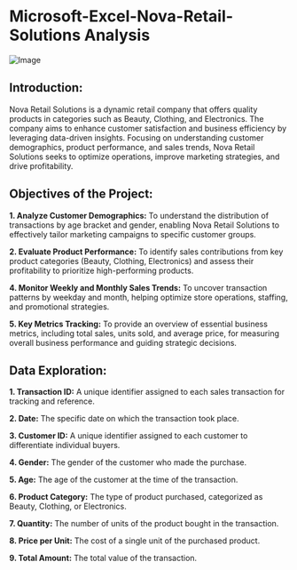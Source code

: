 # Microsoft-Excel-Nova-Retail-Solutions Analysis

![Image](https://github.com/user-attachments/assets/e519e819-7576-4270-b4f8-94cbe4ddc407)

## Introduction:

Nova Retail Solutions is a dynamic retail company that offers quality products in categories such as Beauty, Clothing, and Electronics. The company aims to enhance customer satisfaction and business efficiency by leveraging data-driven insights. Focusing on understanding customer demographics, product performance, and sales trends, Nova Retail Solutions seeks to optimize operations, improve marketing strategies, and drive profitability.


## Objectives of the Project:


**1.	Analyze Customer Demographics:** To understand the distribution of transactions by age bracket and gender, enabling Nova Retail Solutions to effectively tailor marketing campaigns to specific customer groups.


   
**2.	Evaluate Product Performance:** To identify sales contributions from key product categories (Beauty, Clothing, Electronics) and assess their profitability to prioritize high-performing products.
   
   
  
**4.	Monitor Weekly and Monthly Sales Trends:** To uncover transaction patterns by weekday and  month, helping optimize store operations, staffing, and promotional strategies.


	
**5.	Key Metrics Tracking:** To provide an overview of essential business metrics, including total sales, units sold, and average price, for measuring overall business performance and guiding strategic decisions.


## Data Exploration:

**1. Transaction ID:** A unique identifier assigned to each sales transaction for tracking and reference.
   
**2. Date:** The specific date on which the transaction took place.
   
**3. Customer ID:** A unique identifier assigned to each customer to differentiate individual buyers.
 
**4. Gender:**  The gender of the customer who made the purchase.

**5. Age:** The age of the customer at the time of the transaction.
 
**6. Product Category:** The type of product purchased, categorized as Beauty, Clothing, or Electronics.

**7. Quantity:** The number of units of the product bought in the transaction.
 
**8. Price per Unit:** The cost of a single unit of the purchased product.
   
**9. Total Amount:**  The total value of the transaction.
